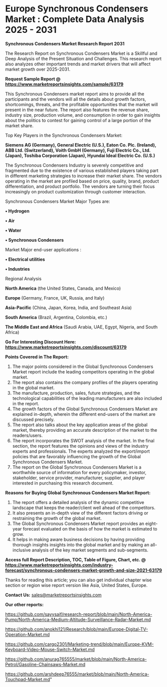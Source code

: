  # Europe Synchronous Condensers Market : Complete Data Analysis 2025 - 2031

<strong>Synchronous Condensers Market Research Report 2031</strong>

The Research Report on Synchronous Condensers Market is a Skillful and Deep Analysis of the Present Situation and Challenges. This research report also analyzes other important trends and market drivers that will affect market growth over 2025-2031.

<strong>Request Sample Report @ <a href=https://www.marketreportsinsights.com/sample/63179>https://www.marketreportsinsights.com/sample/63179</a></strong>

This Synchronous Condensers market report aims to provide all the participants and the vendors will all the details about growth factors, shortcomings, threats, and the profitable opportunities that the market will present in the near future. The report also features the revenue share, industry size, production volume, and consumption in order to gain insights about the politics to contest for gaining control of a large portion of the market share.

Top Key Players in the Synchronous Condensers Market:

<strong>Siemens AG (Germany), General Electric (U.S.), Eaton Co. Plc. (Ireland), ABB Ltd. (Switzerland), Voith GmbH (Germany), Fuji Electric Co., Ltd. (Japan), Toshiba Corporation (Japan), Hyundai Ideal Electric Co. (U.S.)</strong>

The Synchronous Condensers Industry is severely competitive and fragmented due to the existence of various established players taking part in different marketing strategies to increase their market share. The vendors operating in the market are profiled based on price, quality, brand, product differentiation, and product portfolio. The vendors are turning their focus increasingly on product customization through customer interaction.

Synchronous Condensers Market Major Types are:

<strong>• Hydrogen

• Air

• Water

• Synchronous Condensers</strong>

Market Major end-user applications :

<strong>• Electrical utilities

• Industries</strong>

Regional Analysis

</u><strong><b>North America</b></strong> (the United States, Canada, and Mexico)

<strong><b>Europe </b></strong>(Germany, France, UK, Russia, and Italy)

<strong><b>Asia-Pacific</b></strong> (China, Japan, Korea, India, and Southeast Asia)

<strong><b>South America</b></strong> (Brazil, Argentina, Colombia, etc.)

<strong><b>The Middle East and Africa</b></strong> (Saudi Arabia, UAE, Egypt, Nigeria, and South Africa)

<strong>Go For Interesting Discount Here: <a href=https://www.marketreportsinsights.com/discount/63179>https://www.marketreportsinsights.com/discount/63179</a></strong>

<strong>Points Covered in The Report:</strong>
<ol>
  <li>The major points considered in the Global Synchronous Condensers Market report include the leading competitors operating in the global market.</li>
  <li>The report also contains the company profiles of the players operating in the global market.</li>
  <li>The manufacture, production, sales, future strategies, and the technological capabilities of the leading manufacturers are also included in the report.</li>
  <li>The growth factors of the Global Synchronous Condensers Market are explained in-depth, wherein the different end-users of the market are discussed precisely.</li>
  <li>The report also talks about the key application areas of the global market, thereby providing an accurate description of the market to the readers/users.</li>
  <li>The report incorporates the SWOT analysis of the market. In the final section, the report features the opinions and views of the industry experts and professionals. The experts analyzed the export/import policies that are favorably influencing the growth of the Global Synchronous Condensers Market.</li>
  <li>The report on the Global Synchronous Condensers Market is a worthwhile source of information for every policymaker, investor, stakeholder, service provider, manufacturer, supplier, and player interested in purchasing this research document.</li>
</ol>
<strong>Reasons for Buying Global Synchronous Condensers Market Report:</strong>

<ol>
  <li>The report offers a detailed analysis of the dynamic competitive landscape that keeps the reader/client well ahead of the competitors.</li>
  <li>It also presents an in-depth view of the different factors driving or restraining the growth of the global market.</li>
  <li>The Global Synchronous Condensers Market report provides an eight-year forecast evaluated on the basis of how the market is estimated to grow.</li>
  <li>It helps in making aware business decisions by having providing thorough insights insights into the global market and by making an all-inclusive analysis of the key market segments and sub-segments.</li>
</ol>
<strong>Access full Report Description, TOC, Table of Figure, Chart, etc. @ <a href=https://www.marketreportsinsights.com/industry-forecast/synchronous-condensers-market-growth-and-size-2021-63179>https://www.marketreportsinsights.com/industry-forecast/synchronous-condensers-market-growth-and-size-2021-63179</a></strong>


Thanks for reading this article; you can also get individual chapter wise section or region wise report version like Asia, United States, Europe.

<strong>Contact Us:</strong>
sales@marketreportsinsights.com

<strong>Our other reports:</strong>

<a href=https://github.com/sayysaif/research-report/blob/main/North-America-Pump/North-America-Medium-Altitude-Surveillance-Radar-Market.md>https://github.com/sayysaif/research-report/blob/main/North-America-Pump/North-America-Medium-Altitude-Surveillance-Radar-Market.md</a>

<a href=https://github.com/anokhi121/Research/blob/main/Europe-Digital-TV-Operation-Market.md>https://github.com/anokhi121/Research/blob/main/Europe-Digital-TV-Operation-Market.md</a>

<a href=https://github.com/cargo2301/Marketing-trend/blob/main/Europe-KVM-Keyboard-Video-Mouse-Switch-Market.md>https://github.com/cargo2301/Marketing-trend/blob/main/Europe-KVM-Keyboard-Video-Mouse-Switch-Market.md</a>

<a href=https://github.com/anurag765555/market/blob/main/North-America-Petrol/Gasoline-Chainsaws-Market.md>https://github.com/anurag765555/market/blob/main/North-America-Petrol/Gasoline-Chainsaws-Market.md</a>

<a href=https://github.com/arshdeep76555/market/blob/main/North-America-Touchpad-Market.md>https://github.com/arshdeep76555/market/blob/main/North-America-Touchpad-Market.md</a>"
